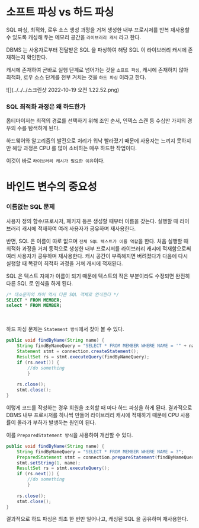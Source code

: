 # 소프트 파싱 vs 하드 파싱
SQL 파싱, 최적화, 로우 소스 생성 과정을 거쳐 생성한 내부 프로시저를 반복 재사용할 수 있도록 캐싱해 두는 메모리 공간을 `라이브러리 캐시` 라고 한다.

DBMS 는 사용자로부터 전달받은 SQL 을 파싱하여 해당 SQL 이 라이브러리 캐시에 존재하는지 확인한다. 

캐시에 존재하여 곧바로 실행 단계로 넘어가는 것을 `소프트 파싱`, 캐시에 존재하지 않아 최적화, 로우 소스 단계를 전부 거치는 것을 `하드 파싱` 이라고 한다.

![](../../../스크린샷 2022-10-19 오전 1.22.52.png)

### SQL 최적화 과정은 왜 하드한가
옵티마이저는 최적의 경로를 선택하기 위해 조인 순서, 인덱스 스캔 등 수십만 가지의 경우의 수를 탐색하게 된다. 

하드웨어와 알고리즘의 발전으로 처리가 워낙 빨라졌기 때문에 사용자는 느끼지 못하지만 해당 과정은 CPU 를 많이 소비하는 매우 하드한 작업이다.     

이것이 바로 `라이브러리 캐시가 필요한 이유`이다.

# 바인드 변수의 중요성
### 이름없는 SQL 문제
사용자 정의 함수/프로시저, 패키지 등은 생성할 때부터 이름을 갖는다. 실행할 때 라이브러리 캐시에 적재하여 여러 사용자가 공유하며 재사용한다.

반면, SQL 은 이름이 따로 없으며 `전체 SQL 텍스트가 이름 역할`을 한다. 처음 실행할 때 최적화 과정을 거쳐 동적으로 생성한 내부 프로시저를 라이브러리 캐시에 적재함으로써 여러 사용자가 공유하며 재사용한다. 캐시 공간이 부족해지면 버려졌다가 다음에 다시 실행할 때 똑같이 최적화 과정을 거쳐 캐시에 적재된다.

SQL 은 텍스트 자체가 이름이 되기 때문에 텍스트의 작은 부분이라도 수정되면 완전히 다른 SQL 로 인식을 하게 된다.
```SQL
/* 대소문자의 차이 역시 다른 SQL 객체로 인식한다 */
SELECT * FROM MEMBER;
select * FROM MEMBER;
```

<br/>

하드 파싱 문제는 `Statement 방식`에서 찾아 볼 수 있다.
```Java
public void findByName(String name) {
	String findByNameQuery = "SELECT * FROM MEMBER WHERE NAME = '" + name + "'";
	Statement stmt = connection.createStatement();
	ResultSet rs = stmt.executeQuery(findByNameQuery);
	if (rs.next()) {
	    //do something	
        }
	
	rs.close();
	stmt.close();
}
```
이렇게 코드를 작성하는 경우 회원을 조회할 때 마다 하드 파싱을 하게 된다. 결과적으로 DBMS 내부 프로시저를 하나씩 만들어 라이브러리 캐시에 적재하기 때문에 CPU 사용률이 올라가 부하가 발생하는 원인이 된다.

이를 `PreparedStatement 방식`을 사용하여  개선할 수 있다.
```Java
public void findByName(String name) {
	String findByNameQuery = "SELECT * FROM MEMBER WHERE NAME = ?";
	PreparedStatement stmt = connection.prepareStatement(findByNameQuery);
	stmt.setString(1, name);
	ResultSet rs = stmt.executeQuery();
	if (rs.next()) {
	    //do something	
        }
	
	rs.close();
	stmt.close();
}
```
결과적으로 하드 파싱은 최초 한 번만 일어나고, 캐싱된 SQL 을 공유하며 재사용한다.
